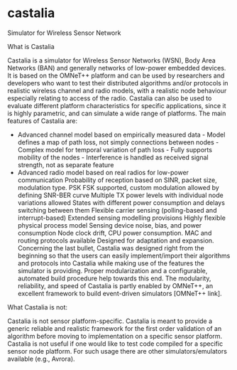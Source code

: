 castalia
========

Simulator for Wireless Sensor Network

What is Castalia

Castalia is a simulator for Wireless Sensor Networks (WSN), Body Area Networks (BAN) and generally networks of low-power embedded devices. It is based on the OMNeT++ platform and can be used by researchers and developers who want to test their distributed algorithms and/or protocols in realistic wireless channel and radio models, with a realistic node behaviour especially relating to access of the radio. Castalia can also be used to evaluate different platform characteristics for specific applications, since it is highly parametric, and can simulate a wide range of platforms. The main features of Castalia are:

  - Advanced channel model based on empirically measured data
        - Model defines a map of path loss, not simply connections between nodes
        - Complex model for temporal variation of path loss
        - Fully supports mobility of the nodes
        - Interference is handled as received signal strength, not as separate feature
  - Advanced radio model based on real radios for low-power communication
Probability of reception based on SINR, packet size, modulation type. PSK FSK supported, custom modulation allowed by defining SNR-BER curve
Multiple TX power levels with individual node variations allowed
States with different power consumption and delays switching between them
Flexible carrier sensing (polling-based and interrupt-based)
Extended sensing modelling provisions
Highly flexible physical process model
Sensing device noise, bias, and power consumption
Node clock drift, CPU power consumption.
MAC and routing protocols available
Designed for adaptation and expansion.
Concerning the last bullet, Castalia was designed right from the beginning so that the users can easily implement/import their algorithms and protocols into Castalia while making use of the features the simulator is providing. Proper modularization and a configurable, automated build procedure help towards this end. The modularity, reliability, and speed of Castalia is partly enabled by OMNeT++, an excellent framework to build event-driven simulators [OMNeT++ link].


What Castalia is not:

Castalia is not sensor platform-specific. Castalia is meant to provide a generic reliable and realistic framework for the first order validation of an algorithm before moving to implementation on a specific sensor platform. Castalia is not useful if one would like to test code compiled for a specific sensor node platform. For such usage there are other simulators/emulators available (e.g., Avrora).
